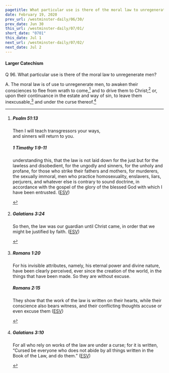 ```yaml
---
pagetitle: What particular use is there of the moral law to unregenerate men?
date: February 19, 2020
prev_url: /westminster-daily/06/30/
prev_date: Jun 30
this_url: /westminster-daily/07/01/
short_date: "0701"
this_date: Jul 1
next_url: /westminster-daily/07/02/
next_date: Jul 2
---
```


#### Larger Catechism

<span class="q">Q 96.</span> What particular use is there of the moral law to unregenerate men?

<span class="q">A.</span> The moral law is of use to unregenerate men, to awaken their consciences to flee from wrath to come,[^fnref:wlc1] and to drive them to Christ;[^fnref:wlc2] or, upon their continuance in the estate and way of sin, to leave them inexcusable,[^fnref:wlc3] and under the curse thereof.[^fnref:wlc4]


[^fnref:wlc1]: <div class="esv"><h5>Psalm 51:13</h5> <div class="esv-text"><div class="block-indent"> <p class="line-group" id="p19051013.01-1">Then I will teach transgressors your ways,<br /> <span class="indent"></span>and sinners will return to you.</p> </div> </div><h5>1 Timothy 1:9-11</h5> <div class="esv-text"><p id="p54001009.01-2">understanding this, that the law is not laid down for the just but for the lawless and disobedient, for the ungodly and sinners, for the unholy and profane, for those who strike their fathers and mothers, for murderers, the sexually immoral, men who practice homosexuality, enslavers, liars, perjurers, and whatever else is contrary to sound doctrine, in accordance with the gospel of the glory of the blessed God with which I have been entrusted.  (<a href="http://www.esv.org" class="copyright">ESV</a>)</p> </div> </div>

[^fnref:wlc2]: <div class="esv"><h5>Galatians 3:24</h5> <div class="esv-text"><p id="p48003024.01-1">So then, the law was our guardian until Christ came, in order that we might be justified by faith.  (<a href="http://www.esv.org" class="copyright">ESV</a>)</p> </div> </div>

[^fnref:wlc3]: <div class="esv"><h5>Romans 1:20</h5> <div class="esv-text"><p id="p45001020.01-1">For his invisible attributes, namely, his eternal power and divine nature, have been clearly perceived, ever since the creation of the world, in the things that have been made. So they are without excuse.</p> </div><h5>Romans 2:15</h5> <div class="esv-text"><p id="p45002015.01-2">They show that the work of the law is written on their hearts, while their conscience also bears witness, and their conflicting thoughts accuse or even excuse them  (<a href="http://www.esv.org" class="copyright">ESV</a>)</p> </div> </div>

[^fnref:wlc4]: <div class="esv"><h5>Galatians 3:10</h5> <div class="esv-text"> <p id="p48003010.07-1">For all who rely on works of the law are under a curse; for it is written, &#8220;Cursed be everyone who does not abide by all things written in the Book of the Law, and do them.&#8221;  (<a href="http://www.esv.org" class="copyright">ESV</a>)</p> </div> </div>

